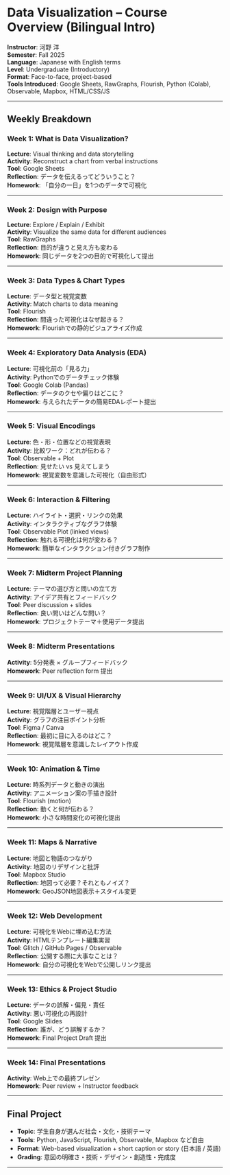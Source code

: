 # Data Visualization – Course Overview (Bilingual Intro)

**Instructor**: 河野 洋  
**Semester**: Fall 2025  
**Language**: Japanese with English terms  
**Level**: Undergraduate (Introductory)  
**Format**: Face-to-face, project-based  
**Tools Introduced**: Google Sheets, RawGraphs, Flourish, Python (Colab), Observable, Mapbox, HTML/CSS/JS  

---

## Weekly Breakdown

### Week 1: What is Data Visualization?
**Lecture**: Visual thinking and data storytelling  
**Activity**: Reconstruct a chart from verbal instructions  
**Tool**: Google Sheets  
**Reflection**: データを伝えるってどういうこと？  
**Homework**: 「自分の一日」を1つのデータで可視化

---

### Week 2: Design with Purpose
**Lecture**: Explore / Explain / Exhibit  
**Activity**: Visualize the same data for different audiences  
**Tool**: RawGraphs  
**Reflection**: 目的が違うと見え方も変わる  
**Homework**: 同じデータを2つの目的で可視化して提出

---

### Week 3: Data Types & Chart Types
**Lecture**: データ型と視覚変数  
**Activity**: Match charts to data meaning  
**Tool**: Flourish  
**Reflection**: 間違った可視化はなぜ起きる？  
**Homework**: Flourishでの静的ビジュアライズ作成

---

### Week 4: Exploratory Data Analysis (EDA)
**Lecture**: 可視化前の「見る力」  
**Activity**: Pythonでのデータチェック体験  
**Tool**: Google Colab (Pandas)  
**Reflection**: データのクセや偏りはどこに？  
**Homework**: 与えられたデータの簡易EDAレポート提出

---

### Week 5: Visual Encodings
**Lecture**: 色・形・位置などの視覚表現  
**Activity**: 比較ワーク：どれが伝わる？  
**Tool**: Observable + Plot  
**Reflection**: 見せたい vs 見えてしまう  
**Homework**: 視覚変数を意識した可視化（自由形式）

---

### Week 6: Interaction & Filtering
**Lecture**: ハイライト・選択・リンクの効果  
**Activity**: インタラクティブなグラフ体験  
**Tool**: Observable Plot (linked views)  
**Reflection**: 触れる可視化は何が変わる？  
**Homework**: 簡単なインタラクション付きグラフ制作

---

### Week 7: Midterm Project Planning
**Lecture**: テーマの選び方と問いの立て方  
**Activity**: アイデア共有とフィードバック  
**Tool**: Peer discussion + slides  
**Reflection**: 良い問いはどんな問い？  
**Homework**: プロジェクトテーマ＋使用データ提出

---

### Week 8: Midterm Presentations
**Activity**: 5分発表 × グループフィードバック  
**Homework**: Peer reflection form 提出

---

### Week 9: UI/UX & Visual Hierarchy
**Lecture**: 視覚階層とユーザー視点  
**Activity**: グラフの注目ポイント分析  
**Tool**: Figma / Canva  
**Reflection**: 最初に目に入るのはどこ？  
**Homework**: 視覚階層を意識したレイアウト作成

---

### Week 10: Animation & Time
**Lecture**: 時系列データと動きの演出  
**Activity**: アニメーション案の手描き設計  
**Tool**: Flourish (motion)  
**Reflection**: 動くと何が伝わる？  
**Homework**: 小さな時間変化の可視化提出

---

### Week 11: Maps & Narrative
**Lecture**: 地図と物語のつながり  
**Activity**: 地図のリデザインと批評  
**Tool**: Mapbox Studio  
**Reflection**: 地図って必要？それともノイズ？  
**Homework**: GeoJSON地図表示＋スタイル変更

---

### Week 12: Web Development
**Lecture**: 可視化をWebに埋め込む方法  
**Activity**: HTMLテンプレート編集実習  
**Tool**: Glitch / GitHub Pages / Observable  
**Reflection**: 公開する際に大事なことは？  
**Homework**: 自分の可視化をWebで公開しリンク提出

---

### Week 13: Ethics & Project Studio
**Lecture**: データの誤解・偏見・責任  
**Activity**: 悪い可視化の再設計  
**Tool**: Google Slides  
**Reflection**: 誰が、どう誤解するか？  
**Homework**: Final Project Draft 提出

---

### Week 14: Final Presentations
**Activity**: Web上での最終プレゼン  
**Homework**: Peer review + Instructor feedback

---

## Final Project

- **Topic**: 学生自身が選んだ社会・文化・技術テーマ  
- **Tools**: Python, JavaScript, Flourish, Observable, Mapbox など自由  
- **Format**: Web-based visualization + short caption or story (日本語 / 英語)  
- **Grading**: 意図の明確さ・技術・デザイン・創造性・完成度  

---